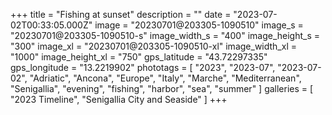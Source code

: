 +++
title = "Fishing at sunset"
description = ""
date = "2023-07-02T00:33:05.000Z"
image = "20230701@203305-1090510"
image_s = "20230701@203305-1090510-s"
image_width_s = "400"
image_height_s = "300"
image_xl = "20230701@203305-1090510-xl"
image_width_xl = "1000"
image_height_xl = "750"
gps_latitude = "43.72297335"
gps_longitude = "13.2219902"
phototags = [ "2023", "2023-07", "2023-07-02", "Adriatic", "Ancona", "Europe", "Italy", "Marche", "Mediterranean", "Senigallia", "evening", "fishing", "harbor", "sea", "summer" ]
galleries = [ "2023 Timeline", "Senigallia City and Seaside" ]
+++
